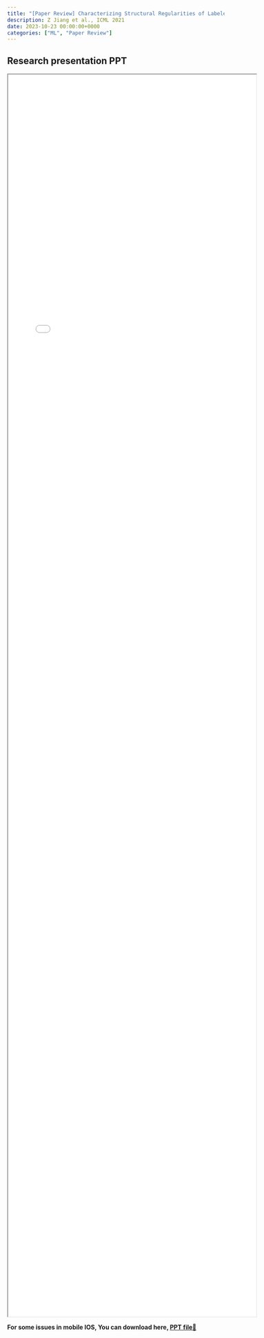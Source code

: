 ```yaml
---
title: "[Paper Review] Characterizing Structural Regularities of Labeled Data in Overparameterized Models" 
description: Z Jiang et al., ICML 2021
date: 2023-10-23 00:00:00+0000
categories: ["ML", "Paper Review"]
---
```



## Research presentation PPT 

<iframe src= ppt.pdf#toolbar=0&navpanes=0 style="display:block; width:60vw; height: 72vh"></iframe>

**For some issues in mobile IOS, You can download here, [PPT file📄](ppt.pdf)**